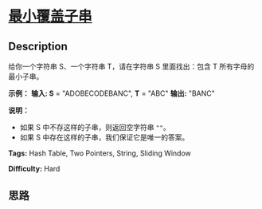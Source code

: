 # [最小覆盖子串][title]

## Description

给你一个字符串 S、一个字符串 T，请在字符串 S 里面找出：包含 T 所有字母的最小子串。

**示例：**
            **输入: S** = "ADOBECODEBANC", **T** = "ABC"    **输出:** "BANC"

**说明：**

  * 如果 S 中不存这样的子串，则返回空字符串 `""`。
  * 如果 S 中存在这样的子串，我们保证它是唯一的答案。


**Tags:** Hash Table, Two Pointers, String, Sliding Window

**Difficulty:** Hard

## 思路

[title]: https://leetcode-cn.com/problems/minimum-window-substring
